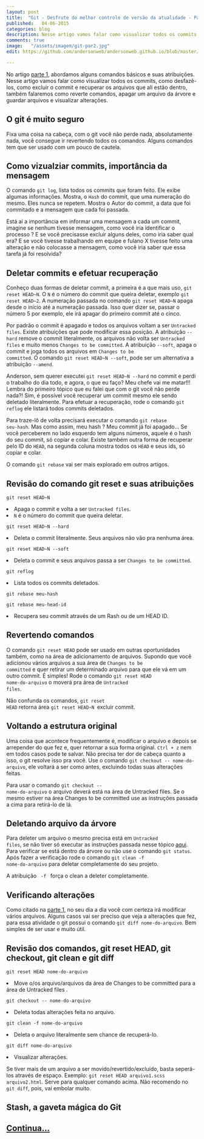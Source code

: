 ```yaml
---
layout: post
title:  "Git - Desfrute do melhor controle de versão da atualidade - Parte 2"
published:   04-06-2015
categories: blog
description: Nesse artigo vamos falar como visualizar todos os commits, como desfaze-los,como excluir o commit e recuperar os arquivos...
comments: true
image:   "/assets/imagem/git-par2.jpg"
edit: https://github.com/andersonweb/andersonweb.github.io/blob/master/_posts/2015-06-04-git-desfrute-do-melhor-controle-de-versao-da-atualidade-parte-2.markdown

---
```

No artigo <a href="http://andersonweb.github.io/blog/2015/05/14/git-desfrute-do-melhor-controle-de-versao-da-atualidade.html" class="link-po-ex">parte 1</a>, abordamos alguns comandos básicos e suas atribuições. Nesse artigo vamos falar como visualizar todos os commits, como desfazê-los, como excluir o commit e recuperar os arquivos que ali estão dentro, também falaremos como reverte comandos, apagar um arquivo da árvore e guardar arquivos e visualizar alterações.

<h2 class="topics">O git é muito seguro</h2>
Fixa uma coisa na cabeça, com o git você não perde nada, absolutamente nada, você consegue ir revertendo todos os comandos. Alguns comandos tem que ser usado com um pouco de cautela.

<h2 class="topics">Como vizualziar commits, importância da mensagem</h2>
O comando <code>git log</code>, lista todos os commits que foram feito. Ele exibe algumas informações. Mostra, o <code>Hash</code> do commit, que uma numeração do mesmo. Eles nunca se repetem. Mostra o Autor do commit, a data que foi commitado e a mensagem que cada foi passada. 

Está aí a importância em informar uma mensagem a cada um commit, imagine se nenhum tivesse mensagem, como você iria identificar o processo ? E se você precisasse excluir alguns deles, como iria saber qual era? E se você tivesse trabalhando em equipe e fulano X tivesse feito uma alteração e não colocasse a mensagem, como você iria saber que essa tarefa já foi resolvida?

<h2 class="topics">Deletar commits e efetuar recuperação</h2>
Conheço duas formas de deletar commit, a primeira é a que mais uso, <code>git reset HEAD~N</code>. O <code>N</code> é o número do commit que queira deletar, exemplo <code>git reset HEAD~2</code>. 
<span class="notes">A numeração passada no comando <code>git reset HEAD~N</code> apaga desde o início até a numeração passada. Isso quer dizer se, passar o número 5 por exemplo, ele irá apagar do primeiro commit até o cinco.</span>

Por padrão o commit é apagado e todos os arquivos voltam a ser <code>Untracked files</code>. Existe atribuições que pode modificar essa posição. A atribuição <code>--hard</code> remove o commit literalmente, os arquivos não volta ser <code>Untracked files</code> e muito menos <code>Changes to be committed</code>. A atribuição <code>--soft</code>, apaga o commit e joga todos os arquivos em <code>Changes to be committed</code>. O comando <code>git reset HEAD~N --soft</code>, pode ser um alternativa a atribuição <code>--amend</code>.

Anderson, sem querer executei <code>git reset HEAD~N --hard</code> no commit e perdi o trabalho do dia todo, e agora, o que eu faço? Meu chefe vai me matar!!! Lembra do primeiro tópico que eu falei que com o git você não perde nada?! Sim, é possível você recuperar um commit mesmo ele sendo deletado literalmente. Para efetuar a recuperação, rode o comando <code>git reflog</code> ele listará todos commits deletados. 

Para traze-lô de volta precisará executar o comando <code>git rebase seu-hash</code>. Mas como assim, meu hash ? Meu commit já foi apagado... Se você perceberem no lado esquerdo tem alguns números, aquele é o hash do seu commit, só copiar e colar. Existe também outra forma de recuperar pelo ID do <code>HEAD</code>, na segunda coluna mostra todos os <code>HEAD</code> e seus ids, só copiar e colar.

<span class="notes">O comando <code>git rebase</code> vai ser mais explorado em outros artigos.</span>

<h2 class="topics">Revisão do comando git reset e suas atribuições</h2>

<code>git reset HEAD~N</code>

<li class="notes-code">Apaga o commit e volta a ser <code>Untracked files</code>. 
<li class="notes-code"><code>N</code> é o número do commit que queira deletar.</li></li>

<code>git reset HEAD~N --hard</code> 

<li class="notes-code">Deleta o commit literalmente. Seus arquivos não vão pra nenhuma área.</li>

<code>git reset HEAD~N --soft</code> 

<li class="notes-code">Deleta o commit e seus arquivos passa a ser <code>Changes to be committed</code>.</li>

<code>git reflog</code>

<li class="notes-code">Lista todos os commits deletados</code>.</li>

<code>git rebase meu-hash</code>

<code>git rebase meu-head-id</code>

<li class="notes-code"> Recupera seu commit através de um Rash ou de um HEAD ID.</li>

<h2 class="topics" id="revertendo">Revertendo comandos</h2>

O comando <code>git reset HEAD</code> pode ser usado em outras oportunidades também, como na área de adicionamento de arquivos. Supondo que você adicionou vários arquivos a sua área de <code>Changes to be committed</code> e quer retirar um determinado arquivo para que ele vá em um outro commit. É simples! Rode o comando <code>git reset HEAD nome-do-arquivo</code> o moverá pra área de <code>Untracked files</code>.

<span class="notes">Não confunda os comandos, <code>git reset HEAD</code> retorna área <code>git reset HEAD~N </code>excluir commit.</span>

<h2 class="topics">Voltando a estrutura original</h2>
Uma coisa que acontece frequentemente é, modificar o arquivo e depois se arrepender do que fez e, quer retornar a sua forma original. <code>Ctrl + z</code> nem em todos casos pode te salvar. Não precisa ter dor de cabeça quanto a isso, o git resolve isso pra você. Use o comando <code>git checkout -- nome-do-arquivo</code>, ele voltará a ser como antes, excluindo todas suas alterações feitas.

<span class="notes">Para usar o comando <code>git checkout -- nome-do-arquivo</code> o arquivo deverá está na área de Untracked files. Se o mesmo estiver na área Changes to be committed use as instruções passada a cima para retirá-lo de lá.</span>

<h2 class="topics">Deletando arquivo da árvore</h2>

Para deleter um arquivo o mesmo precisa está em <code>Untracked files</code>, se não tiver só executar as instruções passada nesse tópico <a href="#revertendo" class="link-po-ex">aqui</a>. Para verificar se está dentro da árvore ou não use o comando <code>git status</code>. Após fazer a verificação rode o comando <code>git clean -f nome-do-arquivo</code> para deletar completamente do seu projeto.

<span class="notes">A atribuição <code> -f </code> força o clean a deleter completamente.</span>

<h2 class="topics">Verificando alterações</h2>

Como citado na <a href="#" class="link-po-ex">parte 1</a>, no seu dia a dia você com certeza irá modificar vários arquivos. Alguns casos vai ser preciso que veja a alterações que fez, para essa atividade o git possui o comando <code>git diff nome-do-arquivo</code>. Bem simples de ser usar e muito útil.

<h2 class="topics">Revisão dos comandos, git reset HEAD, git checkout, git clean e git diff</h2>

<code>git reset HEAD nome-do-arquivo</code>

<li class="notes-code">Move o/os arquivo/arquivos da área de Changes to be committed para a área de Untracked files </code>.</li>

<code>git checkout -- nome-do-arquivo</code>

<li class="notes-code">Deleta todas alterações feita no arquivo</code>.</li>

<code>git clean -f nome-do-arquivo</code>

<li class="notes-code">Deleta o arquivo literalmente sem chance de recuperá-lo</code>.</li>

<code>git diff nome-do-arquivo</code>

<li class="notes-code">Visualizar alterações.</li>

<span class="notes">Se tiver mais de um arquivo a ser movido/revertido/excluído, basta seperá-los através de espaço. Exemplo: <code>git reset HEAD arquivo1.scss arquivo2.html</code>. Serve para qualquer comando acima. Não recomendo no <code>git diff</code>, pois, vai embolar muito.</span>

<h2 class="topics">Stash, a gaveta mágica do Git</h2>
<h2 class="topics"><a href="#">Continua...</a></h2>


